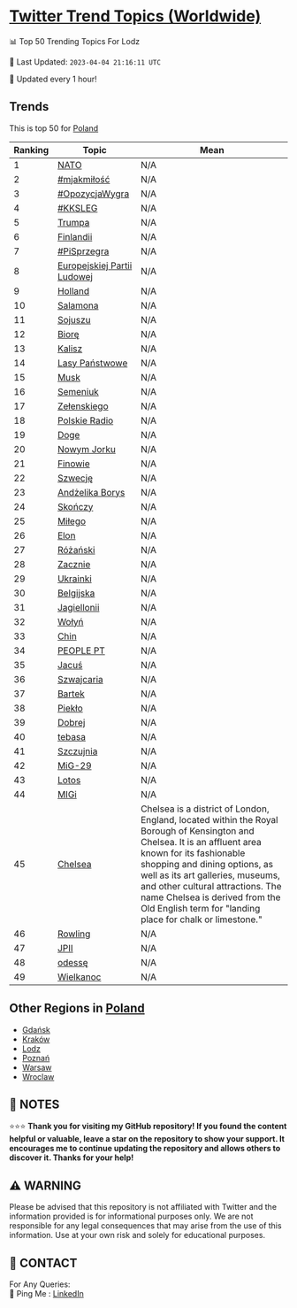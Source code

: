 [Twitter Trend Topics (Worldwide)](https://github.com/ErcinDedeoglu/Twitter-Trend-Topics)
==========


📊 Top 50 Trending Topics For Lodz

📆 Last Updated: `2023-04-04 21:16:11 UTC`

🔧 Updated every 1 hour!


## Trends

This is top 50 for [Poland](</Poland>)

| Ranking | Topic | Mean |
| ------- | ------------ | ------------ |
| 1 | [NATO](http://twitter.com/search?q=NATO) | N/A |
| 2 | [#mjakmiłość](http://twitter.com/search?q=%23mjakmi%c5%82o%c5%9b%c4%87) | N/A |
| 3 | [#OpozycjaWygra](http://twitter.com/search?q=%23OpozycjaWygra) | N/A |
| 4 | [#KKSLEG](http://twitter.com/search?q=%23KKSLEG) | N/A |
| 5 | [Trumpa](http://twitter.com/search?q=Trumpa) | N/A |
| 6 | [Finlandii](http://twitter.com/search?q=Finlandii) | N/A |
| 7 | [#PiSprzegra](http://twitter.com/search?q=%23PiSprzegra) | N/A |
| 8 | [Europejskiej Partii Ludowej](http://twitter.com/search?q=Europejskiej+Partii+Ludowej) | N/A |
| 9 | [Holland](http://twitter.com/search?q=Holland) | N/A |
| 10 | [Salamona](http://twitter.com/search?q=Salamona) | N/A |
| 11 | [Sojuszu](http://twitter.com/search?q=Sojuszu) | N/A |
| 12 | [Biorę](http://twitter.com/search?q=Bior%c4%99) | N/A |
| 13 | [Kalisz](http://twitter.com/search?q=Kalisz) | N/A |
| 14 | [Lasy Państwowe](http://twitter.com/search?q=Lasy+Pa%c5%84stwowe) | N/A |
| 15 | [Musk](http://twitter.com/search?q=Musk) | N/A |
| 16 | [Semeniuk](http://twitter.com/search?q=Semeniuk) | N/A |
| 17 | [Zełenskiego](http://twitter.com/search?q=Ze%c5%82enskiego) | N/A |
| 18 | [Polskie Radio](http://twitter.com/search?q=Polskie+Radio) | N/A |
| 19 | [Doge](http://twitter.com/search?q=Doge) | N/A |
| 20 | [Nowym Jorku](http://twitter.com/search?q=Nowym+Jorku) | N/A |
| 21 | [Finowie](http://twitter.com/search?q=Finowie) | N/A |
| 22 | [Szwecję](http://twitter.com/search?q=Szwecj%c4%99) | N/A |
| 23 | [Andżelika Borys](http://twitter.com/search?q=And%c5%bcelika+Borys) | N/A |
| 24 | [Skończy](http://twitter.com/search?q=Sko%c5%84czy) | N/A |
| 25 | [Miłego](http://twitter.com/search?q=Mi%c5%82ego) | N/A |
| 26 | [Elon](http://twitter.com/search?q=Elon) | N/A |
| 27 | [Różański](http://twitter.com/search?q=R%c3%b3%c5%bca%c5%84ski) | N/A |
| 28 | [Zacznie](http://twitter.com/search?q=Zacznie) | N/A |
| 29 | [Ukrainki](http://twitter.com/search?q=Ukrainki) | N/A |
| 30 | [Belgijska](http://twitter.com/search?q=Belgijska) | N/A |
| 31 | [Jagiellonii](http://twitter.com/search?q=Jagiellonii) | N/A |
| 32 | [Wołyń](http://twitter.com/search?q=Wo%c5%82y%c5%84) | N/A |
| 33 | [Chin](http://twitter.com/search?q=Chin) | N/A |
| 34 | [PEOPLE PT](http://twitter.com/search?q=PEOPLE+PT) | N/A |
| 35 | [Jacuś](http://twitter.com/search?q=Jacu%c5%9b) | N/A |
| 36 | [Szwajcaria](http://twitter.com/search?q=Szwajcaria) | N/A |
| 37 | [Bartek](http://twitter.com/search?q=Bartek) | N/A |
| 38 | [Piekło](http://twitter.com/search?q=Piek%c5%82o) | N/A |
| 39 | [Dobrej](http://twitter.com/search?q=Dobrej) | N/A |
| 40 | [tebasa](http://twitter.com/search?q=tebasa) | N/A |
| 41 | [Szczujnia](http://twitter.com/search?q=Szczujnia) | N/A |
| 42 | [MiG-29](http://twitter.com/search?q=MiG-29) | N/A |
| 43 | [Lotos](http://twitter.com/search?q=Lotos) | N/A |
| 44 | [MIGi](http://twitter.com/search?q=MIGi) | N/A |
| 45 | [Chelsea](http://twitter.com/search?q=Chelsea) | Chelsea is a district of London, England, located within the Royal Borough of Kensington and Chelsea. It is an affluent area known for its fashionable shopping and dining options, as well as its art galleries, museums, and other cultural attractions. The name Chelsea is derived from the Old English term for "landing place for chalk or limestone." |
| 46 | [Rowling](http://twitter.com/search?q=Rowling) | N/A |
| 47 | [JPII](http://twitter.com/search?q=JPII) | N/A |
| 48 | [odessę](http://twitter.com/search?q=odess%c4%99) | N/A |
| 49 | [Wielkanoc](http://twitter.com/search?q=Wielkanoc) | N/A |



## Other Regions in [Poland](</Poland>)

* [Gdańsk](</Poland/Gdańsk.md>)
* [Kraków](</Poland/Kraków.md>)
* [Lodz](</Poland/Lodz.md>)
* [Poznań](</Poland/Poznań.md>)
* [Warsaw](</Poland/Warsaw.md>)
* [Wroclaw](</Poland/Wroclaw.md>)



## 📝 NOTES

⭐⭐⭐ **Thank you for visiting my GitHub repository! If you found the content helpful or valuable, leave a star on the repository to show your support. It encourages me to continue updating the repository and allows others to discover it. Thanks for your help!**


## ⚠️ WARNING

Please be advised that this repository is not affiliated with Twitter and the information provided is for informational purposes only. We are not responsible for any legal consequences that may arise from the use of this information. Use at your own risk and solely for educational purposes.


## 📨 CONTACT

 For Any Queries:  
            🏓 Ping Me : [LinkedIn](https://www.linkedin.com/in/ercindedeoglu/)
